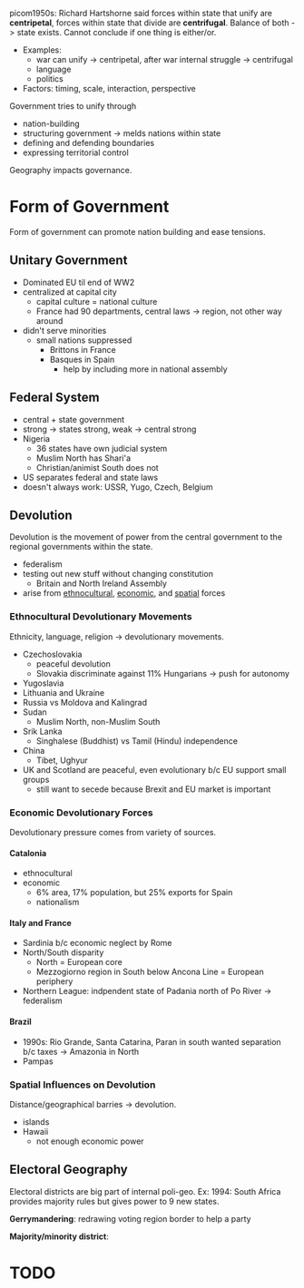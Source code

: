 picom1950s: Richard Hartshorne said forces within state that unify are **centripetal**, forces within state that divide are **centrifugal**. Balance of both -> state exists.
Cannot conclude if one thing is either/or.
- Examples: 
	- war can unify -> centripetal, after war internal struggle -> centrifugal
	- language 
	- politics
- Factors: timing, scale, interaction, perspective

Government tries to unify through
- nation-building
- structuring government -> melds nations within state
- defining and defending boundaries
- expressing territorial control

Geography impacts governance.

# Form of Government

Form of government can promote nation building and ease tensions.

## Unitary Government

- Dominated EU til end of WW2
- centralized at capital city
	- capital culture = national culture
	- France had 90 departments, central laws -> region, not other way around
- didn't serve minorities 
	- small nations suppressed
		- Brittons in France
		- Basques in Spain
			- help by including more in national assembly

## Federal System

- central + state government
- strong -> states strong, weak -> central strong
- Nigeria
	- 36 states have own judicial system
	- Muslim North has Shari'a
	- Christian/animist South does not
- US separates federal and state laws
- doesn't always work: USSR, Yugo, Czech, Belgium

## Devolution

Devolution is the movement of power from the central government to the regional governments within the state.
- federalism
- testing out new stuff without changing constitution
	- Britain and North Ireland Assembly
- arise from [ethnocultural](###ethnocultural-devolutionary-movements), [economic](###Economic), and [spatial](###Spatial) forces

### Ethnocultural Devolutionary Movements

Ethnicity, language, religion -> devolutionary movements. 
- Czechoslovakia
	- peaceful devolution
	- Slovakia discriminate against 11% Hungarians -> push for autonomy
- Yugoslavia
- Lithuania and Ukraine
- Russia vs Moldova and Kalingrad
- Sudan
	- Muslim North, non-Muslim South
- Srik Lanka
	- Singhalese (Buddhist) vs Tamil (Hindu) independence
- China
	- Tibet, Ughyur
- UK and Scotland are peaceful, even evolutionary b/c EU support small groups
	- still want to secede because Brexit and EU market is important

### Economic Devolutionary Forces

Devolutionary pressure comes from variety of sources.

#### Catalonia
- ethnocultural
- economic
	- 6% area, 17% population, but 25% exports for Spain
	- nationalism

#### Italy and France
- Sardinia b/c economic neglect by Rome
- North/South disparity
	- North = European core
	- Mezzogiorno region in South below Ancona Line = European periphery
- Northern League: indpendent state of Padania north of Po River -> federalism

#### Brazil
- 1990s: Rio Grande, Santa Catarina, Paran in south wanted separation b/c taxes -> Amazonia in North
- Pampas

### Spatial Influences on Devolution

Distance/geographical barries -> devolution.
- islands
- Hawaii
	- not enough economic power

## Electoral Geography

Electoral districts are big part of internal poli-geo. Ex: 1994: South Africa provides majority rules but gives power to 9 new states.

**Gerrymandering**: redrawing voting region border to help a party

**Majority/minority district**: 

# TODO